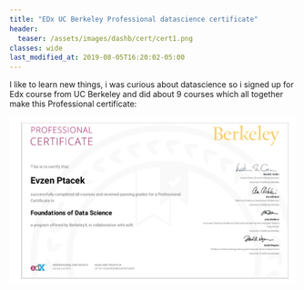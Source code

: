```yaml
---
title: "EDx UC Berkeley Professional datascience certificate"
header:
  teaser: /assets/images/dashb/cert/cert1.png
classes: wide
last_modified_at: 2019-08-05T16:20:02-05:00
---
```


I like to learn new things, i was curious about datascience so i signed up for Edx course from UC Berkeley and did about 9 courses which all together make this Professional certificate:

[![small image](/assets/images/cert/cert1.png)](/assets/images/cert/cert1.png)

